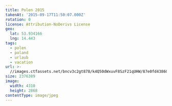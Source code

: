 ```yaml
---
title: Polen 2015
takenAt: '2015-09-17T11:50:07.000Z'
rotation: 0
license: Attribution-NoDerivs License
geo:
  lat: 53.934166
  lng: 14.443
tags:
  - polen
  - poland
  - urlaub
  - vacation
url: >-
  //images.ctfassets.net/bncv3c2gt878/k4Q50dWxuvF8SzF21qUHW/87e0fd43860b4873815b7fbcce7333f2/polen-2015_25931873506_o
size: 2376389
image:
  width: 4310
  height: 2868
contentType: image/jpeg
---
```


